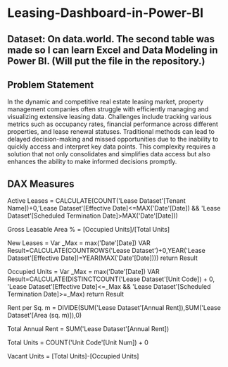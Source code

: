 # Leasing-Dashboard-in-Power-BI

## Dataset: On data.world. The second table was made so I can learn Excel and Data Modeling in Power BI. (Will put the file in the repository.)

## Problem Statement

In the dynamic and competitive real estate leasing market, property management companies often struggle with efficiently managing and visualizing extensive leasing data. Challenges include tracking various metrics such as occupancy rates, financial performance across different properties, and lease renewal statuses. 
Traditional methods can lead to delayed decision-making and missed opportunities due to the inability to quickly access and interpret key data points. 
This complexity requires a solution that not only consolidates and simplifies data access but also enhances the ability to make informed decisions promptly.

## DAX Measures

Active Leases = CALCULATE(COUNT('Lease Dataset'[Tenant Name])+0,'Lease Dataset'[Effective Date]<=MAX('Date'[Date]) && 'Lease Dataset'[Scheduled Termination Date]>MAX('Date'[Date]))

Gross Leasable Area % = [Occupied Units]/[Total Units]

New Leases = Var _Max = max('Date'[Date]) 
VAR Result=CALCULATE(COUNTROWS('Lease Dataset')+0,YEAR('Lease Dataset'[Effective Date])=YEAR(MAX('Date'[Date])))
return Result

Occupied Units = Var _Max = max('Date'[Date]) 
VAR Result=CALCULATE(DISTINCTCOUNT('Lease Dataset'[Unit Code]) + 0, 'Lease Dataset'[Effective Date]<=_Max && 'Lease Dataset'[Scheduled Termination Date]>=_Max)
return Result

Rent per Sq. m = DIVIDE(SUM('Lease Dataset'[Annual Rent]),SUM('Lease Dataset'[Area (sq. m)]),0)

Total Annual Rent = SUM('Lease Dataset'[Annual Rent])

Total Units = COUNT('Unit Code'[Unit Num]) + 0

Vacant Units = [Total Units]-[Occupied Units]
